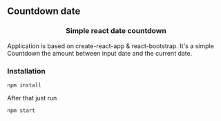 ## Countdown date

<center>
  <h3>Simple react date countdown</h3>
</center>


Application is based on create-react-app & react-bootstrap.
It's a simple Countdown the amount between input date and the current date.



### Installation

```
npm install
```

After that just run
```
npm start
```

